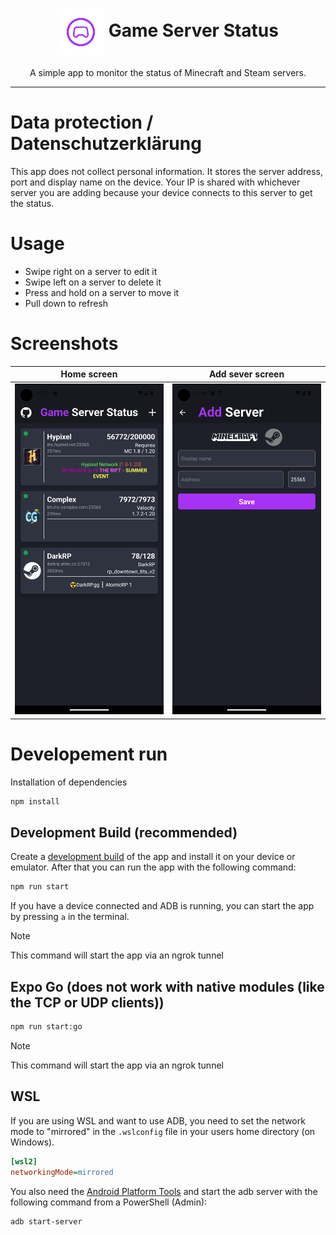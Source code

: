 <div align="center">
  <h1>
    <img align=center src="assets/adaptive-icon.png" width="75px" height="75px" />
    Game Server Status
  </h1>
  <p>A simple app to monitor the status of Minecraft and Steam servers.</p>
</div>
<hr>

# Data protection / Datenschutzerklärung

This app does not collect personal information. It stores the server address, port and display name on the device. Your IP is shared with whichever server you are adding because your device connects to this server to get the status.

# Usage

- Swipe right on a server to edit it
- Swipe left on a server to delete it
- Press and hold on a server to move it
- Pull down to refresh

# Screenshots

|              Home screen              |              Add sever screen              |
| :-----------------------------------: | :----------------------------------------: |
| ![Home](.github/screenshots/home.png) | ![Add server](.github/screenshots/add.png) |

# Developement run

Installation of dependencies

```bash
npm install
```

## Development Build (recommended)

Create a [development build](https://docs.expo.dev/develop/development-builds/create-a-build/) of the app and install it on your device or emulator.
After that you can run the app with the following command:

```bash
npm run start
```

If you have a device connected and ADB is running, you can start the app by pressing `a` in the terminal.

> [!NOTE]
> This command will start the app via an ngrok tunnel


## Expo Go (does not work with native modules (like the TCP or UDP clients))

```bash
npm run start:go
```

> [!NOTE]
> This command will start the app via an ngrok tunnel

## WSL

If you are using WSL and want to use ADB, you need to set the network mode to "mirrored" in the `.wslconfig` file in your users home directory (on Windows).

```ini
[wsl2]
networkingMode=mirrored
```

You also need the [Android Platform Tools](https://developer.android.com/tools/releases/platform-tools) and start the adb server with the following command from a PowerShell (Admin):

```powershell
adb start-server
```

